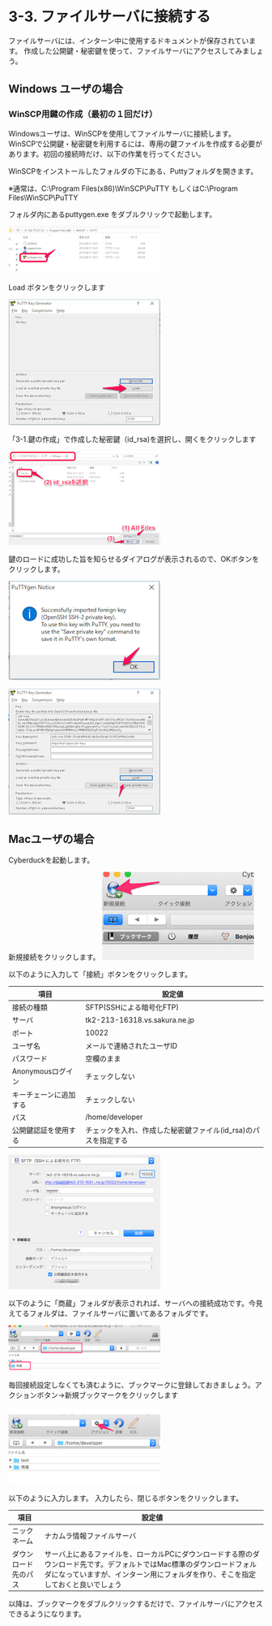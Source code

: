 # 3-3. ファイルサーバに接続する
ファイルサーバには、インターン中に使用するドキュメントが保存されています。
作成した公開鍵・秘密鍵を使って、ファイルサーバにアクセスしてみましょう。

## Windows ユーザの場合

### WinSCP用鍵の作成（最初の１回だけ）
Windowsユーザは、WinSCPを使用してファイルサーバに接続します。
WinSCPで公開鍵・秘密鍵を利用するには、専用の鍵ファイルを作成する必要があります。初回の接続時だけ、以下の作業を行ってください。

WinSCPをインストールしたフォルダの下にある、Puttyフォルダを開きます。

※通常は、C:\Program Files(x86)\WinSCP\PuTTY もしくはC:\Program Files\WinSCP\PuTTY

フォルダ内にあるputtygen.exe をダブルクリックで起動します。

![PuTTY](../images/image-03-0011.png)

Load ボタンをクリックします

![Load](../images/image-03-0012.png)

「3-1.鍵の作成」で作成した秘密鍵（id_rsa)を選択し、開くをクリックします

![秘密鍵を選択](../images/image-03-0013.png)

鍵のロードに成功した旨を知らせるダイアログが表示されるので、OKボタンをクリックします。

![OK](../images/image-03-0014.png)



![Save private key](../images/image-03-0015.png)

## Macユーザの場合
Cyberduckを起動します。

新規接続をクリックします。
![新規接続](../images/image-03-0018.png)

以下のように入力して「接続」ボタンをクリックします。

| 項目 | 設定値 |
| -- | -- |
| 接続の種類 | SFTP(SSHによる暗号化FTP) |
| サーバ | tk2-213-16318.vs.sakura.ne.jp |
| ポート | 10022 |
| ユーザ名 | メールで連絡されたユーザID |
| パスワード | 空欄のまま |
| Anonymousログイン | チェックしない |
| キーチェーンに追加する | チェックしない |
| パス | /home/developer |
| 公開鍵認証を使用する | チェックを入れ、作成した秘密鍵ファイル(id_rsa)のパスを指定する |

![接続設定](../images/image-03-0019.png)

以下のように「商蔵」フォルダが表示されれば、サーバへの接続成功です。今見えてるフォルダは、ファイルサーバに置いてあるフォルダです。

![接続成功](../images/image-03-0021.png)

毎回接続設定しなくても済むように、ブックマークに登録しておきましょう。アクションボタン->新規ブックマークをクリックします

![ブックマーク](../images/image-03-0022.png)

以下のように入力します。
入力したら、閉じるボタンをクリックします。

| 項目 | 設定値 |
| -- | -- |
| ニックネーム | ナカムラ情報ファイルサーバ |
| ダウンロード先のパス | サーバ上にあるファイルを、ローカルPCにダウンロードする際のダウンロード先です。デフォルトではMac標準のダウンロードフォルダになっていますが、インターン用にフォルダを作り、そこを指定しておくと良いでしょう |

以降は、ブックマークをダブルクリックするだけで、ファイルサーバにアクセスできるようになります。

